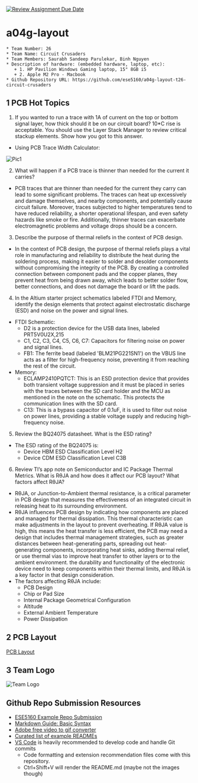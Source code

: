 [![Review Assignment Due Date](https://classroom.github.com/assets/deadline-readme-button-24ddc0f5d75046c5622901739e7c5dd533143b0c8e959d652212380cedb1ea36.svg)](https://classroom.github.com/a/1emwVOMU)
# a04g-layout

    * Team Number: 26
    * Team Name: Circuit Crusaders
    * Team Members: Saurabh Sandeep Parulekar, Binh Nguyen
    * Description of hardware: (embedded hardware, laptop, etc):
       + 1. HP Pavilion Windows Gaming laptop, 15" 8GB i5
       + 2. Apple M2 Pro - Macbook  
    * Github Repository URL: https://github.com/ese5160/a04g-layout-t26-circuit-crusaders

## 1 PCB Hot Topics
1. If you wanted to run a trace with 1A of current on the top or bottom signal layer, how thick should it be on our circuit board? 10*C rise is acceptable. You should use the Layer Stack Manager to review critical stackup elements. Show how you got to this answer. 
+ Using PCB Trace Width Calculator: 

![Pic1](https://github.com/ese5160/a04g-layout-t26-circuit-crusaders/blob/main/image/trace_width.png)
   
2. What will happen if a PCB trace is thinner than needed for the current it carries?
+ PCB traces that are thinner than needed for the current they carry can lead to some significant problems. The traces can heat up excessively and damage themselves, and nearby components, and potentially cause circuit failure. Moreover, traces subjected to higher temperatures tend to have reduced reliability, a shorter operational lifespan, and even safety hazards like smoke or fire. Additionally, thinner traces can exacerbate electromagnetic problems and voltage drops should be a concern.


3. Describe the purpose of thermal reliefs in the context of PCB design.
+ In the context of PCB design, the purpose of thermal reliefs plays a vital role in manufacturing and reliability to distribute the heat during the soldering process, making it easier to solder and desolder components without compromising the integrity of the PCB. By creating a controlled connection between component pads and the copper planes, they prevent heat from being drawn away, which leads to better solder flow, better connections, and does not damage the board or lift the pads. 


4. In the Altium starter project schematics labeled FTDI and Memory, identify the design elements that protect against electrostatic discharge (ESD) and noise on the power and signal lines.
+  FTDI Schematic:
   + D2 is a protection device for the USB data lines, labeled PRT5V0U2X,215
   + C1, C2, C3, C4, C5, C6, C7: Capacitors for filtering noise on power and signal lines.
   + FB1: The ferrite bead (labeled 'BLM21PG221SN1') on the VBUS line acts as a filter for high-frequency noise, preventing it from reaching the rest of the circuit.
+ Memory:
  + ECLAMP2410PQTCT: This is an ESD protection device that provides both transient voltage suppression and it must be placed in series with the traces between the SD card holder and the MCU as mentioned in the note on the schematic. This protects the communication lines with the SD card.
  + C13: This is a bypass capacitor of 0.1uF, it is used to filter out noise on power lines, providing a stable voltage supply and reducing high-frequency noise.


5. Review the BQ24075 datasheet. What is the ESD rating?
+ The ESD rating of the BQ24075 is: 
  + Device HBM ESD Classification Level H2
  + Device CDM ESD Classification Level C3B


6. Review TI’s app note on Semiconductor and IC Package Thermal Metrics. What is RθJA and how does it affect our PCB layout? What factors affect RθJA?
+ RθJA, or Junction-to-Ambient thermal resistance, is a critical parameter in PCB design that measures the effectiveness of an integrated circuit in releasing heat to its surrounding environment.
+ RθJA influences PCB design by indicating how components are placed and managed for thermal dissipation. This thermal characteristic can make adjustments in the layout to prevent overheating. If RθJA value is high, this means the heat transfer is less efficient, the PCB may need a design that includes thermal management strategies, such as greater distances between heat-generating parts, spreading out heat-generating components, incorporating heat sinks, adding thermal relief, or use thermal vias to improve heat transfer to other layers or to the ambient environment. the durability and functionality of the electronic device need to keep components within their thermal limits, and RθJA is a key factor in that design consideration.
+ The factors affecting RθJA include:
  + PCB Design
  + Chip or Pad Size
  + Internal Package Geometrical Configuration
  + Altitude
  + External Ambient Temperature
  + Power Dissipation
  

## 2 PCB Layout
[PCB Layout](https://upenn-eselabs.365.altium.com/designs/114505C5-8A92-40C3-9C26-AFBB1F629568#design)

## 3 Team Logo
![Team Logo](https://github.com/ese5160/a04g-layout-t26-circuit-crusaders/blob/main/image/Logo.jpg)

## Github Repo Submission Resources

* [ESE5160 Example Repo Submission](https://github.com/ese5160/example-repository-submission)
* [Markdown Guide: Basic Syntax](https://www.markdownguide.org/basic-syntax/)
* [Adobe free video to gif converter](https://www.adobe.com/express/feature/video/convert/video-to-gif)
* [Curated list of example READMEs](https://github.com/matiassingers/awesome-readme)
* [VS Code](https://code.visualstudio.com/) is heavily recommended to develop code and handle Git commits
  * Code formatting and extension recommendation files come with this repository.
  * Ctrl+Shift+V will render the README.md (maybe not the images though)
